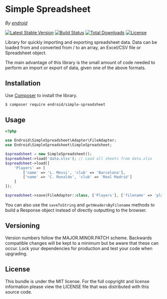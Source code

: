 # Simple Spreadsheet

*By [endroid](https://endroid.nl/)*

[![Latest Stable Version](http://img.shields.io/packagist/v/endroid/simple-spreadsheet.svg)](https://packagist.org/packages/endroid/simple-spreadsheet)
[![Build Status](https://github.com/endroid/simple-spreadsheet/workflows/CI/badge.svg)](https://github.com/endroid/simple-spreadsheet/actions)
[![Total Downloads](http://img.shields.io/packagist/dt/endroid/simple-spreadsheet.svg)](https://packagist.org/packages/endroid/simple-spreadsheet)
[![License](http://img.shields.io/packagist/l/endroid/simple-spreadsheet.svg)](https://packagist.org/packages/endroid/simple-spreadsheet)

Library for quickly importing and exporting spreadsheet data. Data can be loaded
from and converted from / to an array, an Excel/CSV file or Spreadsheet object.

The main advantage of this library is the small amount of code needed to perform
an import or export of data, given one of the above formats.

## Installation

Use [Composer](https://getcomposer.org/) to install the library.

``` bash
$ composer require endroid/simple-spreadsheet
```

## Usage

```php
<?php

use Endroid\SimpleSpreadsheet\Adapter\FileAdapter;
use Endroid\SimpleSpreadsheet\SimpleSpreadsheet;

$spreadsheet = new SimpleSpreadsheet();
$spreadsheet->load('data.xlsx'); // Load all sheets from data.xlsx
$spreadsheet->load([
    'Players' => [
        ['name' => 'L. Messi', 'club' => 'Barcelona'],
        ['name' => 'C. Ronaldo', 'club' => 'Real Madrid']
    ]
]);

$spreadsheet->save(FileAdapter::class, ['Players'], ['filename' => 'players.csv']);
```

You can also use the `saveToString` and `getHeadersByFilename` methods to build a
Response object instead of directly outputting to the browser.

## Versioning

Version numbers follow the MAJOR.MINOR.PATCH scheme. Backwards compatible
changes will be kept to a minimum but be aware that these can occur. Lock
your dependencies for production and test your code when upgrading.

## License

This bundle is under the MIT license. For the full copyright and license
information please view the LICENSE file that was distributed with this source code.
